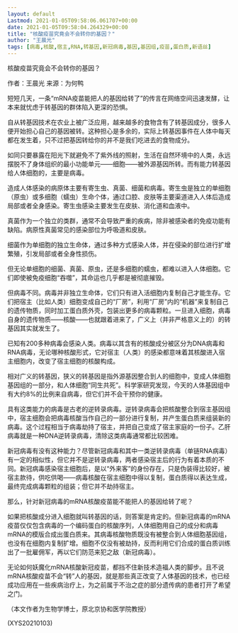 ```yaml
---
layout: default
Lastmod: 2021-01-05T09:58:06.061707+00:00
date: 2021-01-05T09:58:04.264329+00:00
title: "核酸疫苗究竟会不会转你的基因？"
author: "王晨光"
tags: [病毒,核酸,宿主,RNA,转基因,新冠病毒,基因,基因组,疫苗,蛋白质,新语丝]
---
```


核酸疫苗究竟会不会转你的基因？

作者：王晨光    来源：为何鸭

短短几天，一条“mRNA疫苗能把人的基因给转了”的传言在网络空间迅速发酵，让本来就忧虑于转基因的群体陷入更深的恐惧。

自从转基因技术在农业上被广泛应用，越来越多的食物含有了转基因成分，很多人便开始担心自己的基因被转。这种担心是多余的，实际上转基因事件在人体中每天都在发生着，只不过把基因转给你的并不是我们吃进去的食物成分。

如同只要暴露在阳光下就避免不了紫外线的照射，生活在自然环境中的人类，永远摆脱不了身体组织的最小功能单元——细胞——被外源基因所转。而有能力转基因给人体细胞的，主要是病毒。

造成人体感染的病原体主要有寄生虫、真菌、细菌和病毒。寄生虫是独立的单细胞（原虫）或多细胞（蠕虫）生命个体，通过口腔、皮肤等主要渠道进入人体后造成局部或者全身感染。寄生虫感染主要发生在皮肤、消化道和血液中。

真菌作为一个独立的类群，通常不会导致严重的疾病，除非被感染者的免疫功能有缺陷。病原性真菌常见的感染部位为呼吸道和皮肤。

细菌作为单细胞的独立生命体，通过多种方式感染人体，并在侵染的部位进行扩增繁殖，引发局部或者全身性损伤。

但无论单细胞的细菌、真菌、原虫，还是多细胞的蠕虫，都难以进入人体细胞。它们即使被免疫细胞“吞噬”，其命运也几乎都是被彻底摧毁。

但病毒不同。病毒并非独立生命体，它们只有进入活细胞内复制自己才能生存。它们把宿主（比如人类）细胞变成自己的“厂房”，利用“厂房”内的“机器”来复制自己的遗传物质，同时加工蛋白质外壳，包装出更多的病毒颗粒。一旦进入细胞，病毒自身的遗传物质——核酸——也就跟着进来了，广义上（并非严格意义上的）的转基因其实就发生了。

已知有200多种病毒会感染人类。病毒以其含有的核酸成分被区分为DNA病毒和RNA病毒，无论哪种核酸形式，它对宿主（人类）的感染都意味着其核酸进入宿主细胞内，改变了宿主细胞的核酸构成。

相对广义的转基因，狭义的转基因是指外源基因整合到人的细胞中，变成人体细胞基因组的一部分，和人体细胞“同生共死”。科学家研究发现，今天的人体基因组中有大约8%的比例来自病毒，但它们并不会干预你的健康。

具有这类能力的病毒是古老的逆转录病毒。逆转录病毒会把核酸整合到宿主基因组中，宿主细胞会把病毒核酸当作自己的一部分进行复制，并产生蛋白质来组装新的病毒。这个过程相当于病毒劫持了宿主，并把自己变成了宿主家庭的一份子。乙肝病毒就是一种DNA逆转录病毒，清除这类病毒通常都比较困难。

新冠病毒有没有这种能力？尽管新冠病毒和其中一类逆转录病毒（单链RNA病毒）有一定的相似性，但它并不是逆转录病毒，两者感染宿主后的行为有着本质的不同。新冠病毒感染宿主细胞后，是以“外来客”的身份存在，只是伪装得比较好，被宿主款待，供吃供喝——病毒核酸在宿主细胞中得以复制，蛋白质得以表达生成，最终完成病毒颗粒的组装；但它并不劫持宿主。

那么，针对新冠病毒的mRNA核酸疫苗能不能把人的基因给转了呢？

如果把核酸成分进入细胞就叫转基因的话，则答案是肯定的。但新冠病毒的mRNA疫苗仅仅包含病毒的一个编码蛋白的核酸序列，人体细胞用自己的成分和病毒mRNA的模版合成出蛋白质来。其病毒核酸物质既没有被整合到人体细胞基因组，也没有在细胞内复制扩增。细胞不仅没有被劫持，反而利用它们合成的蛋白质训练出了一批雇佣军，再以它们防范来犯之敌（新冠病毒）。

无论如何妖魔化mRNA核酸新冠疫苗，都挡不住新技术造福人类的脚步。且不说mRNA核酸疫苗不会“转”人的基因，就是那些真正改变了人体基因的技术，也已经成功应用在一些疾病治疗上，为之前属于不治之症的部分遗传病的患者打开了希望之门。

（本文作者为生物学博士，原北京协和医学院教授）

(XYS20210103)

